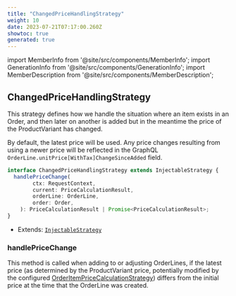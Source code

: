 ```yaml
---
title: "ChangedPriceHandlingStrategy"
weight: 10
date: 2023-07-21T07:17:00.260Z
showtoc: true
generated: true
---
```

<!-- This file was generated from the Vendure source. Do not modify. Instead, re-run the "docs:build" script -->
import MemberInfo from '@site/src/components/MemberInfo';
import GenerationInfo from '@site/src/components/GenerationInfo';
import MemberDescription from '@site/src/components/MemberDescription';


## ChangedPriceHandlingStrategy

<GenerationInfo sourceFile="packages/core/src/config/order/changed-price-handling-strategy.ts" sourceLine="17" packageName="@vendure/core" />

This strategy defines how we handle the situation where an item exists in an Order, and
then later on another is added but in the meantime the price of the ProductVariant has changed.

By default, the latest price will be used. Any price changes resulting from using a newer price
will be reflected in the GraphQL `OrderLine.unitPrice[WithTax]ChangeSinceAdded` field.

```ts title="Signature"
interface ChangedPriceHandlingStrategy extends InjectableStrategy {
  handlePriceChange(
        ctx: RequestContext,
        current: PriceCalculationResult,
        orderLine: OrderLine,
        order: Order,
    ): PriceCalculationResult | Promise<PriceCalculationResult>;
}
```
* Extends: <code><a href='/docs/reference/typescript-api/common/injectable-strategy#injectablestrategy'>InjectableStrategy</a></code>



<div className="members-wrapper">

### handlePriceChange

<MemberInfo kind="method" type="(ctx: <a href='/docs/reference/typescript-api/request/request-context#requestcontext'>RequestContext</a>, current: <a href='/docs/reference/typescript-api/common/price-calculation-result#pricecalculationresult'>PriceCalculationResult</a>, orderLine: <a href='/docs/reference/typescript-api/entities/order-line#orderline'>OrderLine</a>, order: <a href='/docs/reference/typescript-api/entities/order#order'>Order</a>) => <a href='/docs/reference/typescript-api/common/price-calculation-result#pricecalculationresult'>PriceCalculationResult</a> | Promise&#60;<a href='/docs/reference/typescript-api/common/price-calculation-result#pricecalculationresult'>PriceCalculationResult</a>&#62;"   />

This method is called when adding to or adjusting OrderLines, if the latest price
(as determined by the ProductVariant price, potentially modified by the configured
<a href='/docs/reference/typescript-api/orders/order-item-price-calculation-strategy#orderitempricecalculationstrategy'>OrderItemPriceCalculationStrategy</a>) differs from the initial price at the time
that the OrderLine was created.


</div>
